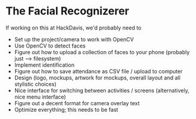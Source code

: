 # The Facial Recognizerer

If working on this at HackDavis, we'd probably need to

- Set up the project/camera to work with OpenCV
- Use OpenCV to detect faces
- Figure out how to upload a collection of faces to your phone (probably just --> filesystem)
- Implement identification
- Figure out how to save attendance as CSV file / upload to computer
- Design (logo, mockups, artwork for mockups, overall layout and all stylistic choices)
- Nice interface for switching between activities / screens (alternatively, nice menu interface)
- Figure out a decent format for camera overlay text
- Optimize everything; this needs to be fast
